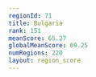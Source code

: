 ```yaml
---
regionId: 71
title: Bulgaria
rank: 151
meanScore: 65.27
globalMeanScore: 69.25
numRegions: 220
layout: region_score
---
```

